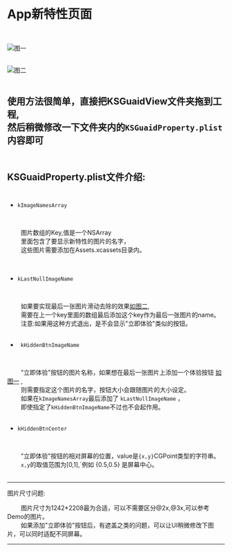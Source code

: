 # App新特性页面
<br/>

![图一](https://github.com/iCloudys/KSGuaidView/blob/master/Gif/QQ20170531-143315.gif)<br/><br/>

![图二](https://github.com/iCloudys/KSGuaidView/blob/master/Gif/QQ20170531-143634.gif)<br/><br/>

使用方法很简单，直接把KSGuaidView文件夹拖到工程,<br/>然后稍微修改一下文件夹内的```KSGuaidProperty.plist```内容即可<br>
<br/>
--------- 
## KSGuaidProperty.plist文件介绍:<br/><br/>
 * ```kImageNamesArray```
<br/>

         图片数组的Key,值是一个NSArray<br/> 
         里面包含了要显示新特性的图片的名字，<br/>
         这些图片需要添加在Assets.xcassets目录内。<br/><br/>
          
 * ```kLastNullImageName```
 
<br/>

         如果要实现最后一张图片滑动去除的效果<a href="https://github.com/iCloudys/KSGuaidView/blob/master/Gif/QQ20170531-143634.gif">如图二</a>,<br/>
         需要在上一个key里面的数组最后添加这个key作为最后一张图片的name。<br/>
         注意:如果用这种方式退出，是不会显示"立即体验"类似的按钮。<br/><br/>

 
* ``` kHiddenBtnImageName```

<br/>

         "立即体验"按钮的图片名称，如果想在最后一张图片上添加一个体验按钮 <a href="https://github.com/iCloudys/KSGuaidView/blob/master/Gif/QQ20170531-143315.gif">如图一</a> ,<br/>
         则需要指定这个图片的名字，按钮大小会跟随图片的大小设定。<br/>
         如果在`kImageNamesArray`最后添加了 `kLastNullImageName` ，<br/>
         即使指定了`kHiddenBtnImageName`不过也不会起作用。<br/><br/>

 
*  ```kHiddenBtnCenter```

<br/>

         "立即体验"按钮的相对屏幕的位置，value是`{x,y}`CGPoint类型的字符串。<br/>
         `x,y`的取值范围为[0,1],`例如 {0.5,0.5} 是屏幕中心。<br/>
<br/>

---------

图片尺寸问题:<br/>

         图片尺寸为1242*2208最为合适，可以不需要区分@2x,@3x,可以参考Demo的图片。<br/>
         如果添加"立即体验"按钮后，有遮盖之类的问题，可以让UI稍微修改下图片，可以同时适配不同屏幕。

---------
